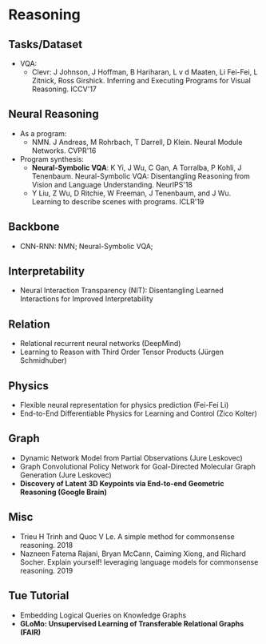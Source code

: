 # Reasoning

## Tasks/Dataset
- VQA:
	- Clevr: J Johnson, J Hoffman, B Hariharan, L v d Maaten, Li Fei-Fei, L Zitnick, Ross Girshick. Inferring and Executing Programs for Visual Reasoning. ICCV'17

## Neural Reasoning
- As a program:
	- NMN. J Andreas, M Rohrbach, T Darrell, D Klein. Neural Module Networks. CVPR'16
- Program synthesis:
	- **Neural-Symbolic VQA**: K Yi, J Wu, C Gan, A Torralba, P Kohli, J Tenenbaum. Neural-Symbolic VQA: Disentangling Reasoning from Vision and Language Understanding. NeurIPS'18
	- Y Liu, Z Wu, D Ritchie, W Freeman, J Tenenbaum, and J Wu. Learning to describe scenes with programs. ICLR'19

## Backbone
- CNN-RNN: NMN; Neural-Symbolic VQA;

## Interpretability
- Neural Interaction Transparency (NIT): Disentangling Learned Interactions for Improved Interpretability

## Relation
- Relational recurrent neural networks (DeepMind)
- Learning to Reason with Third Order Tensor Products (Jürgen Schmidhuber)

## Physics
- Flexible neural representation for physics prediction (Fei-Fei Li)
- End-to-End Differentiable Physics for Learning and Control (Zico Kolter)

## Graph
- Dynamic Network Model from Partial Observations (Jure Leskovec)
- Graph Convolutional Policy Network for Goal-Directed Molecular Graph Generation (Jure Leskovec)
- **Discovery of Latent 3D Keypoints via End-to-end Geometric Reasoning (Google Brain)**

## Misc
- Trieu H Trinh and Quoc V Le. A simple method for commonsense reasoning. 2018
- Nazneen Fatema Rajani, Bryan McCann, Caiming Xiong, and Richard Socher. Explain yourself! leveraging language models for commonsense reasoning. 2019

## Tue Tutorial
- Embedding Logical Queries on Knowledge Graphs
- **GLoMo: Unsupervised Learning of Transferable Relational Graphs (FAIR)**
